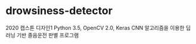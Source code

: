 # drowsiness-detector
2020 캡스톤 디자인1
Python 3.5, OpenCV 2.0, Keras
CNN 알고리즘을 이용한 딥러닝 기반 졸음운전 판별 프로그램
